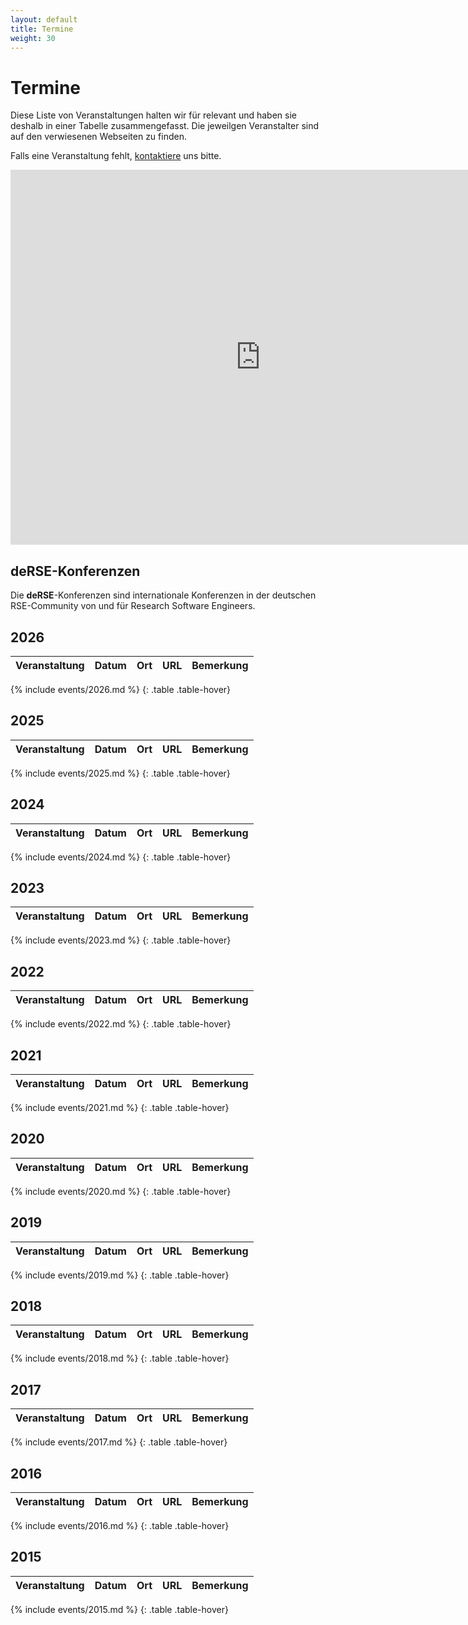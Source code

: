 ```yaml
--- 
layout: default 
title: Termine
weight: 30
---
```


# Termine

Diese Liste von Veranstaltungen halten wir für relevant und haben sie
deshalb in einer Tabelle zusammengefasst. Die jeweilgen Veranstalter
sind auf den verwiesenen Webseiten zu finden.

Falls eine Veranstaltung fehlt, [kontaktiere](join.html) uns bitte.

<iframe src="https://calendar.google.com/calendar/embed?src=ssnpmthcvl3q1dt9h1fkt0q2gg%40group.calendar.google.com&ctz=Europe%2FBerlin" style="border: 0" width="800" height="600" frameborder="0" scrolling="no"></iframe>

## deRSE-Konferenzen

Die **deRSE**-Konferenzen sind internationale Konferenzen in der deutschen RSE-Community von und für Research Software Engineers.

## 2026

| Veranstaltung | Datum | Ort | URL | Bemerkung |
| --- | --- | --- | --- | --- |
{% include events/2026.md %}
{: .table .table-hover}

## 2025

| Veranstaltung | Datum | Ort | URL | Bemerkung |
| --- | --- | --- | --- | --- |
{% include events/2025.md %}
{: .table .table-hover}

## 2024

| Veranstaltung | Datum | Ort | URL | Bemerkung |
| --- | --- | --- | --- | --- |
{% include events/2024.md %}
{: .table .table-hover}

## 2023

| Veranstaltung | Datum | Ort | URL | Bemerkung |
| --- | --- | --- | --- | --- |
{% include events/2023.md %}
{: .table .table-hover}

## 2022

| Veranstaltung | Datum | Ort | URL | Bemerkung |
| --- | --- | --- | --- | --- |
{% include events/2022.md %}
{: .table .table-hover}

## 2021

| Veranstaltung | Datum | Ort | URL | Bemerkung |
| --- | --- | --- | --- | --- |
{% include events/2021.md %}
{: .table .table-hover}

## 2020

| Veranstaltung | Datum | Ort | URL | Bemerkung |
| --- | --- | --- | --- | --- |
{% include events/2020.md %}
{: .table .table-hover}

## 2019  

| Veranstaltung | Datum | Ort | URL | Bemerkung |
| --- | --- | --- | --- | --- |
{% include events/2019.md %}
{: .table .table-hover}

## 2018  

| Veranstaltung | Datum | Ort | URL | Bemerkung |
| --- | --- | --- | --- | --- |
{% include events/2018.md %}
{: .table .table-hover}

## 2017

| Veranstaltung | Datum | Ort | URL | Bemerkung |
| --- | --- | --- | --- | --- |
{% include events/2017.md %}
{: .table .table-hover}

## 2016

| Veranstaltung | Datum | Ort | URL | Bemerkung |
| --- | --- | --- | --- | --- |
{% include events/2016.md %}
{: .table .table-hover}

## 2015

| Veranstaltung | Datum | Ort | URL | Bemerkung |
| --- | --- | --- | --- | --- |
{% include events/2015.md %}
{: .table .table-hover}
